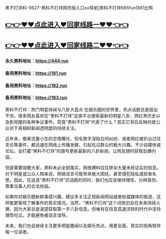 黑不打烊料-0627-黑料不打烊网页版入口so导航|黑料不打烊665fun|881比鸭

## [👉👉♥♥点此进入♥回家线路一♥♥👈👈](https://unpkg.com/182run/index.html)
## [👉👉♥♥点此进入♥回家线路二♥♥👈👈](https://unpkg.com/182-1run/index.html)

#### 永久黑料地址：https://444.run
#### 备用黑料地址：https://181.run
#### 备用黑料地址：https://182.run
#### 备用黑料地址：https://183.run

黑料不打烊：热门明星绯闻与八卦大盘点
在娱乐圈的世界里，热点话题总是层出不穷。很多网友喜欢在“黑料不打烊”这类平台搜索最新的明星八卦、网红黑历史以及影视圈的各种争议事件。究竟“黑料不打烊”代表了什么？其实它背后反映的是公众对于真相和新闻透明度的持续关注。

近年来，像某流量小生的恋情曝光、知名歌手深陷合同纠纷、或者网红被扒出过往言论等事件，都迅速在网络上传播发酵，引起吃瓜群众的极大兴趣。不少自媒体或论坛，会打着“黑料不打烊”的旗号更新最新的八卦新闻，让网友随时获取劲爆内容。

但是需要提醒大家，黑料未必全部属实，网络爆料往往掺杂大量未经证实的信息。对于明星或公众人物来说，网络谣言可能带来极大困扰，甚至侵犯隐私或损害名誉。因此，在追逐“黑料不打烊”式话题的同时，我们也应该保持理性，分辨真伪，尊重当事人的合法权益。

如果你对娱乐圈新鲜事感兴趣，建议多关注正规新闻网站或者权威媒体的报道，这样能更客观了解事件的真实情况。当然，“黑料不打烊”这个词依旧会在未来持续火爆，因为大家总是渴望获取第一手八卦信息。但唯有在信息高速流转的时代中坚持理性吃瓜，才能避免被谣言误导。

未来，我们也会继续关注更多明星趣闻以及娱乐热点，用更全面、真实的视角陪伴每一位读者。
